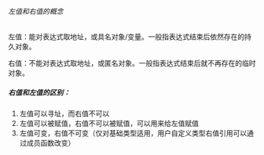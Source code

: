 ###### 左值和右值的概念

左值：能对表达式取地址，或具名对象/变量。一般指表达式结束后依然存在的持久对象。

右值：不能对表达式取地址，或匿名对象。一般指表达式结束后就不再存在的临时对象。

##### 右值和左值的区别：

1. 左值可以寻址，而右值不可以
2. 左值可以被赋值，右值不可以被赋值，可以用来给左值赋值
3. 左值可变，右值不可变（仅对基础类型适用，用户自定义类型右值引用可以通过成员函数改变）